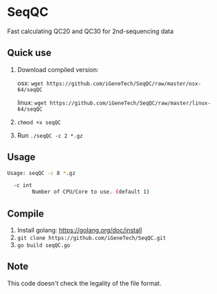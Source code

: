 # SeqQC
Fast calculating QC20 and QC30 for 2nd-sequencing data


## Quick use

1. Download compiled version: 

	osx: `wget https://github.com/iGeneTech/SeqQC/raw/master/osx-64/seqQC`

	linux: `wget https://github.com/iGeneTech/SeqQC/raw/master/linux-64/seqQC`
2. `chmod +x seqQC`
3. Run `./seqQC -c 2 *.gz`

## Usage

```bash
Usage: seqQC -c 8 *.gz

  -c int
    	Number of CPU/Core to use. (default 1)

```

## Compile

1. Install golang: https://golang.org/doc/install
2. `git clone https://github.com/iGeneTech/SeqQC.git`
3. `go build seqQC.go`

## Note

This code doesn't check the legality of the file format.